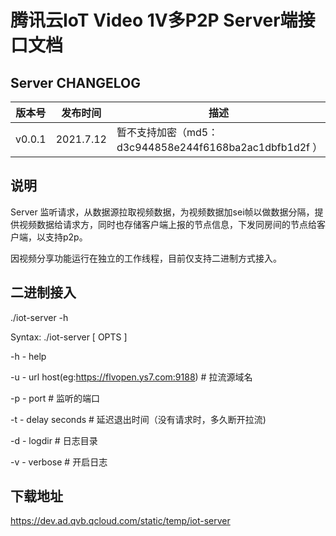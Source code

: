 # 腾讯云IoT Video 1V多P2P Server端接口文档

## Server CHANGELOG

| 版本号 | 发布时间  | 描述                             |
| ------ | --------- | -------------------------------- |
| v0.0.1 | 2021.7.12 | 暂不支持加密（md5：d3c944858e244f6168ba2ac1dbfb1d2f ） |

## 说明
Server 监听请求，从数据源拉取视频数据，为视频数据加sei帧以做数据分隔，提供视频数据给请求方，同时也存储客户端上报的节点信息，下发同房间的节点给客户端，以支持p2p。


因视频分享功能运行在独立的工作线程，目前仅支持二进制方式接入。

## 二进制接入
./iot-server -h

Syntax: ./iot-server [ OPTS ]

-h      - help
 
-u      - url host(eg:https://flvopen.ys7.com:9188)  # 拉流源域名

-p      - port # 监听的端口

-t      - delay seconds # 延迟退出时间（没有请求时，多久断开拉流)

-d      - logdir  # 日志目录

-v      - verbose # 开启日志

## 下载地址
https://dev.ad.qvb.qcloud.com/static/temp/iot-server
